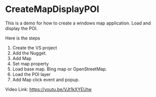 # CreateMapDisplayPOI
This is a demo for how to create a windows map application. Load and display the POI.

Here is the steps
1. Create the VS project
2. Add the Nugget.
3. Add Map
4. Set map property
5. Load base map. Bing map or OpenStreetMap.
6. Load the POI layer
7. Add Map click event and popup.

Video Link: https://youtu.be/VJt1kXYEUtw
